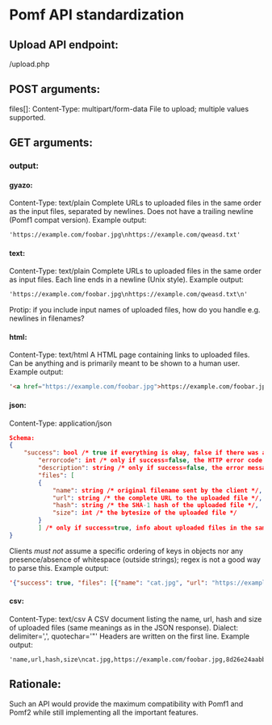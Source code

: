 # Pomf API standardization 

## Upload API endpoint:
/upload.php


## POST arguments:
files[]: 
Content-Type: multipart/form-data
File to upload; multiple values supported.


## GET arguments:
###	output:
#### gyazo:
Content-Type: text/plain
Complete URLs to uploaded files in the same order as the input files, separated by newlines. Does not have a trailing newline (Pomf1 compat version).
Example output: 
```txt
'https://example.com/foobar.jpg\nhttps://example.com/qweasd.txt'
```

#### text:
Content-Type: text/plain
Complete URLs to uploaded files in the same order as input files. Each line ends in a newline (Unix style).
Example output: 
```txt
'https://example.com/foobar.jpg\nhttps://example.com/qweasd.txt\n'
```
Protip: if you include input names of uploaded files, how do you handle e.g. newlines in filenames?

#### html:
Content-Type: text/html
A HTML page containing links to uploaded files. Can be anything and is primarily meant to be shown to a human user.
Example output: 
```html
'<a href="https://example.com/foobar.jpg">https://example.com/foobar.jpg</a><br /><a href="https://example.com/qweasd.txt">https://example.com/qweasd.txt</a><br />'
```

#### json:
Content-Type: application/json
```json
Schema:
{
	"success": bool /* true if everything is okay, false if there was an error */,
		"errorcode": int /* only if success=false, the HTTP error code */,
		"description": string /* only if success=false, the error message */,
		"files": [
		{
			"name": string /* original filename sent by the client */,
			"url": string /* the complete URL to the uploaded file */,
			"hash": string /* the SHA-1 hash of the uploaded file */,
			"size": int /* the bytesize of the uploaded file */
		}
		] /* only if success=true, info about uploaded files in the same order they were uploaded */
}
```
Clients *must not* assume a specific ordering of keys in objects nor any presence/absence of whitespace (outside strings); regex is not a good way to parse this.
Example output: 
```json 
'{"success": true, "files": [{"name": "cat.jpg", "url": "https://example.com/foobar.jpg", "hash": "8d26e24aabb26c02b5c9a9e102308af2a3597a49", "size": 44294}, {"name": "file.txt", "url": "https://example.com/qweasd.txt", "hash": "da39a3ee5e6b4b0d3255bfef95601890afd80709", "size": 0}]}' 
``` 

#### csv:
Content-Type: text/csv
A CSV document listing the name, url, hash and size of uploaded files (same meanings as in the JSON response).
Dialect: delimiter=',', quotechar='"'
Headers are written on the first line.
Example output: 
```csv
'name,url,hash,size\ncat.jpg,https://example.com/foobar.jpg,8d26e24aabb26c02b5c9a9e102308af2a3597a49,44294\nfile.txt,https://example.com/qweasd.txt,da39a3ee5e6b4b0d3255bfef95601890afd80709,0\n'
```

## Rationale:
Such an API would provide the maximum compatibility with Pomf1 and Pomf2 while still implementing all the important features.

